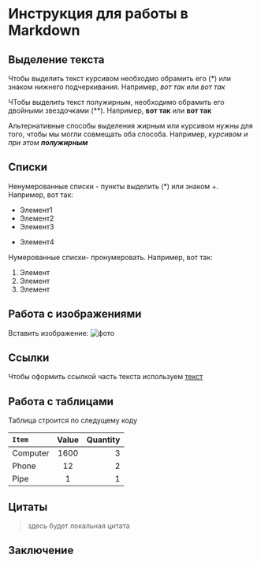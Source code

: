 # Инструкция для работы в Markdown

## Выделение текста

Чтобы выделить текст курсивом необходмо обрамить его (*) или знаком нижнего подчеркивания. Например, *вот так* или _вот так_


ЧТобы выделить текст полужирным, необходимо обрамить его двойными звездочками (**). Например, **вот так** или __вот так__

Альтернативные способы выделения жирным или курсивом нужны для того, чтобы мы могли совмещать оба способа. Например, _курсивом и при этом **полужирным**_ 

## Списки

Ненумерованные списки - пункты выделить (*) или знаком +. Например, вот так:
* Элемент1
* Элемент2
* Элемент3
+ Элемент4

Нумерованные списки- пронумеровать. Например, вот так:
1. Элемент
2. Элемент
3. Элемент

## Работа с изображениями

Вставить изображение:
![фото](2уп28фл.png)

## Ссылки

Чтобы оформить ссылкой часть текста используем [текст](ссылка "Всплывающая подсказка")

## Работа с таблицами

Таблица строится по следущему коду

<code>Item      | Value | Quantity
:-------- |:-----:| -------:
Computer  | 1600  | 3
Phone     | 12    | 2
Pipe      | 1     | 1
</code>

## Цитаты

> здесь будет локальная цитата

## Заключение
